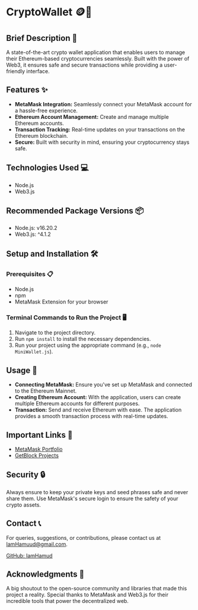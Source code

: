 # CryptoWallet 🪙🔐 

## Brief Description 📝 
A state-of-the-art crypto wallet application that enables users to manage their Ethereum-based cryptocurrencies seamlessly. Built with the power of Web3, it ensures safe and secure transactions while providing a user-friendly interface.

## Features ✨ 
- **MetaMask Integration:** Seamlessly connect your MetaMask account for a hassle-free experience.
- **Ethereum Account Management:** Create and manage multiple Ethereum accounts.
- **Transaction Tracking:** Real-time updates on your transactions on the Ethereum blockchain.
- **Secure:** Built with security in mind, ensuring your cryptocurrency stays safe.

## Technologies Used 💻 
- Node.js 
- Web3.js

## Recommended Package Versions 📦 
- Node.js: v16.20.2 
- Web3.js: ^4.1.2 

## Setup and Installation 🛠️ 
### Prerequisites 📋 
- Node.js 
- npm 
- MetaMask Extension for your browser 

### Terminal Commands to Run the Project 🖥️ 
1. Navigate to the project directory.
2. Run `npm install` to install the necessary dependencies.
3. Run your project using the appropriate command (e.g., `node MiniWallet.js`).

## Usage 🚀 
- **Connecting MetaMask:** Ensure you've set up MetaMask and connected to the Ethereum Mainnet.
- **Creating Ethereum Account:** With the application, users can create multiple Ethereum accounts for different purposes.
- **Transaction:** Send and receive Ethereum with ease. The application provides a smooth transaction process with real-time updates.

## Important Links 🔗 
- [MetaMask Portfolio](https://portfolio.metamask.io/)
- [GetBlock Projects](https://account.getblock.io/)

## Security 🔒 
Always ensure to keep your private keys and seed phrases safe and never share them. Use MetaMask's secure login to ensure the safety of your crypto assets.

## Contact 📞 
For queries, suggestions, or contributions, please contact us at [IamHamuud@gmail.com](mailto:IamHamuud@gmail.com).

[GitHub: IamHamud](https://github.com/IamHamud)

## Acknowledgments 🙏 
A big shoutout to the open-source community and libraries that made this project a reality. Special thanks to MetaMask and Web3.js for their incredible tools that power the decentralized web.


